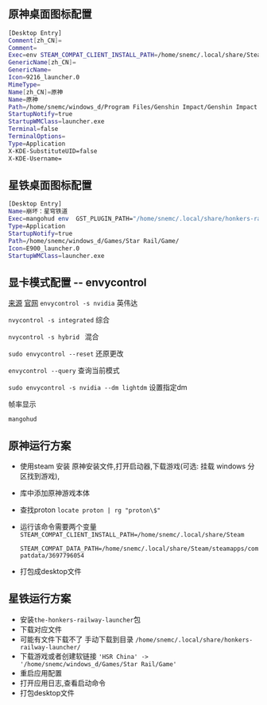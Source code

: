## 原神桌面图标配置

```sh
[Desktop Entry]
Comment[zh_CN]=
Comment=
Exec=env STEAM_COMPAT_CLIENT_INSTALL_PATH=/home/snemc/.local/share/Steam STEAM_COMPAT_DATA_PATH=/home/snemc/.local/share/Steam/steamapps/compatdata/3697796054 '/home/snemc/.local/share/Steam/steamapps/common/Proton - Experimental/proton' run '/home/snemc/windows_d/Program Files/Genshin Impact/Genshin Impact Game/YuanShen.exe'
GenericName[zh_CN]=
GenericName=
Icon=9216_launcher.0
MimeType=
Name[zh_CN]=原神
Name=原神
Path=/home/snemc/windows_d/Program Files/Genshin Impact/Genshin Impact Game
StartupNotify=true
StartupWMClass=launcher.exe
Terminal=false
TerminalOptions=
Type=Application
X-KDE-SubstituteUID=false
X-KDE-Username=

```

## 星铁桌面图标配置

```sh
[Desktop Entry]
Name=崩坏：星穹铁道
Exec=mangohud env  GST_PLUGIN_PATH="/home/snemc/.local/share/honkers-railway-launcher/runners/lutris-GE-Proton8-25-x86_64/lib64/gstreamer-1.0:/home/snemc/.local/share/honkers-railway-launcher/runners/lutris-GE-Proton8-25-x86_64/lib/gstreamer-1.0" LD_LIBRARY_PATH="/home/snemc/.local/share/honkers-railway-launcher/runners/lutris-GE-Proton8-25-x86_64/lib:/home/snemc/.local/share/honkers-railway-launcher/runners/lutris-GE-Proton8-25-x86_64/lib64:/home/snemc/.local/share/honkers-railway-launcher/runners/lutris-GE-Proton8-25-x86_64/lib64/wine/x86_64-unix:/home/snemc/.local/share/honkers-railway-launcher/runners/lutris-GE-Proton8-25-x86_64/lib/wine/i386-unix" WINEARCH="win64" WINEFSYNC="1" WINEPREFIX="/home/snemc/.local/share/honkers-railway-launcher/prefix" WINE_FULLSCREEN_FSR="1" WINE_FULLSCREEN_FSR_MODE="balanced" WINE_FULLSCREEN_FSR_STRENGTH="2" bash -c "'/home/snemc/.local/share/honkers-railway-launcher/runners/lutris-GE-Proton8-25-x86_64/bin/wine64'  '/home/snemc/.local/share/honkers-railway-launcher/patch/jadeite.exe' 'Z:\/home/snemc/.local/share/honkers-railway-launcher/HSR China/StarRail.exe' --  -window-mode exclusive "
Type=Application
StartupNotify=true
Path=/home/snemc/windows_d/Games/Star Rail/Game/
Icon=E900_launcher.0
StartupWMClass=launcher.exe

```

## 显卡模式配置 -- envycontrol

 [来源](https://linweiyuan.github.io/2023/09/23/Arch-Linux-%E5%A4%9A%E6%98%BE%E5%8D%A1%E5%88%87%E6%8D%A2%E9%85%8D%E7%BD%AE.html)  [官网](https://github.com/bayasdev/envycontrol)
`envycontrol -s nvidia`    英伟达

`nvycontrol -s integrated`  综合

`nvycontrol -s hybrid ` 混合



`sudo envycontrol --reset`  还原更改

`envycontrol --query`  查询当前模式

`sudo envycontrol -s nvidia --dm lightdm`  设置指定dm

帧率显示

`mangohud`

## 原神运行方案

- 使用steam 安装 原神安装文件,打开启动器,下载游戏(可选: 挂载 windows 分区找到游戏), 

- 库中添加原神游戏本体

- 查找proton `locate proton | rg "proton\$"   `

- 运行该命令需要两个变量 `STEAM_COMPAT_CLIENT_INSTALL_PATH=/home/snemc/.local/share/Steam`

  `STEAM_COMPAT_DATA_PATH=/home/snemc/.local/share/Steam/steamapps/compatdata/3697796054 `

- 打包成desktop文件

## 星铁运行方案

- 安装` the-honkers-railway-launcher `包
- 下载对应文件 
- 可能有文件下载不了 手动下载到目录 `/home/snemc/.local/share/honkers-railway-launcher/`
- 下载游戏或者创建软链接 `'HSR China' -> '/home/snemc/windows_d/Games/Star Rail/Game'`
- 重启应用配置
- 打开应用日志,查看启动命令
- 打包desktop文件


